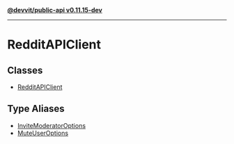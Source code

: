 [**@devvit/public-api v0.11.15-dev**](../README.md)

---

# RedditAPIClient

## Classes

- [RedditAPIClient](classes/RedditAPIClient.md)

## Type Aliases

- [InviteModeratorOptions](type-aliases/InviteModeratorOptions.md)
- [MuteUserOptions](type-aliases/MuteUserOptions.md)
